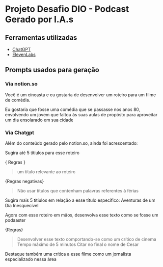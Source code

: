 # Projeto Desafio DIO -  Podcast Gerado por I.A.s

## Ferramentas utilizadas

- [ChatGPT](https://chat.openai.com/) 
- [ElevenLabs](https://beta.elevenlabs.io/)


## Prompts  usados para geração

### Via notion.so

Você é um cineasta e eu gostaria de desenvolver um roteiro para um filme de comédia.

Eu gostaria que fosse uma comédia que se passasse nos anos 80, envolvendo um jovem que faltou às suas aulas de propósto para aproveitar um dia ensolarado em sua cidade

### Via Chatgpt

Além do conteúdo gerado pelo notion.so, ainda foi acrescentado:

Sugira até 5 títiulos para esse roteiro

{ Regras }

> um título relevante ao roteiro

{Regras negativas}

> Não usar títulos que contenham palavras referentes à férias


Sugira mais 5 títiulos em relação a esse título específico: Aventuras de um Dia Inesquecível


Agora com esse roteiro em mãos, desenvolva esse texto como se fosse um podaaster

{Regras}

> Desenvolver esse texto comportando-se como um crítico de cinema
> Tempo máximo de 5 minutos
> Citar no final o nome de Cesar

Destaque também uma crítica a esse filme como um jornalista especializado nessa área
